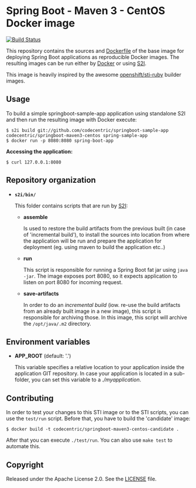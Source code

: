 # Spring Boot - Maven 3 - CentOS Docker image

[![Build Status](https://travis-ci.org/codecentric/springboot-maven3-centos.svg?branch=master)](https://travis-ci.org/codecentric/springboot-maven3-centos)

This repository contains the sources and [Dockerfile](https://github.com/codecentric/springboot-maven3-centos/blob/master/Dockerfile) of the base image for deploying Spring Boot applications as reproducible Docker images. The resulting images can be run either by [Docker](http://docker.io) or using [S2I](https://github.com/openshift/source-to-image).

This image is heavily inspired by the awesome [openshift/sti-ruby](https://github.com/openshift/sti-ruby/) builder images.

## Usage

To build a simple springboot-sample-app application using standalone S2I and then run the resulting image with Docker execute:

```
$ s2i build git://github.com/codecentric/springboot-sample-app codecentric/springboot-maven3-centos spring-sample-app
$ docker run -p 8080:8080 spring-boot-app
```

**Accessing the application:**

```
$ curl 127.0.0.1:8080
```

## Repository organization

* **`s2i/bin/`**

  This folder contains scripts that are run by [S2I](https://github.com/openshift/source-to-image):

  *   **assemble**

      Is used to restore the build artifacts from the previous built (in case of
      'incremental build'), to install the sources into location from where the
      application will be run and prepare the application for deployment (eg.
      using maven to build the application etc..)

  *   **run**

      This script is responsible for running a Spring Boot fat jar using `java -jar`.
      The image exposes port 8080, so it expects application to listen on port
      8080 for incoming request.

  *   **save-artifacts**

      In order to do an *incremental build* (iow. re-use the build artifacts
      from an already built image in a new image), this script is responsible for
      archiving those. In this image, this script will archive the
      `/opt/java/.m2` directory.

## Environment variables

*  **APP_ROOT** (default: '.')

    This variable specifies a relative location to your application inside the
    application GIT repository. In case your application is located in a
    sub-folder, you can set this variable to a *./myapplication*.

## Contributing

In order to test your changes to this STI image or to the STI scripts, you can use the `test/run` script. Before that, you have to build the 'candidate' image:

```
$ docker build -t codecentric/springboot-maven3-centos-candidate .
```

After that you can execute `./test/run`. You can also use `make test` to automate this.

## Copyright

Released under the Apache License 2.0. See the [LICENSE](https://github.com/codecentric/springboot-maven3-centos/blob/master/LICENSE) file.
